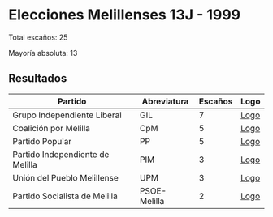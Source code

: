 # Elecciones Melillenses 13J - 1999

Total escaños: 25

Mayoría absoluta: 13

## Resultados

| Partido | Abreviatura | Escaños | Logo |
| - | - | - | - |
| Grupo Independiente Liberal | GIL | 7 | [Logo](https://github.com/playzzz/Pactos/blob/master/Logos/GIL.jpg?raw=true)
| Coalición por Melilla | CpM | 5 | [Logo](https://github.com/playzzz/Pactos/blob/master/Logos/CpM.jpg?raw=true)
| Partido Popular | PP | 5 | [Logo](https://github.com/playzzz/Pactos/blob/master/Logos/PP.jpg?raw=true)
| Partido Independiente de Melilla | PIM | 3 | [Logo](https://github.com/playzzz/Pactos/blob/master/Logos/PIM.jpg?raw=true)
| Unión del Pueblo Melillense | UPM | 3 | [Logo](https://github.com/playzzz/Pactos/blob/master/Logos/UPM.jpg?raw=true)
| Partido Socialista de Melilla | PSOE-Melilla | 2 | [Logo](https://github.com/playzzz/Pactos/blob/master/Logos/PSOE.jpg?raw=true)
